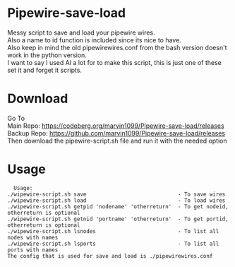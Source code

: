 # Pipewire-save-load

Messy script to save and load your pipewire wires.  
Also a name to id function is included since its nice to have.  
Also keep in mind the old pipewirewires.conf from the bash version doesn't work in the python version.  
I want to say I used AI a lot for to make this script, 
this is just one of these set it and forget it scripts.

# Download
Go To  
Main Repo: https://codeberg.org/marvin1099/Pipewire-save-load/releases  
Backup Repo: https://github.com/marvin1099/Pipewire-save-load/releases  
Then download the pipewire-script.sh file and run it with the needed option   

# Usage

      Usage:
    ./wipewire-script.sh save                             - To save wires
    ./wipewire-script.sh load                             - To load wires
    ./wipewire-script.sh getpid 'nodename' 'otherreturn'  - To get nodeid, otherreturn is optional
    ./wipewire-script.sh getnid 'portname' 'otherreturn'  - To get portid, otherreturn is optional
    ./wipewire-script.sh lsnodes                          - To list all nodes with names
    ./wipewire-script.sh lsports                          - To list all ports with names
    The config that is used for save and load is ./pipewirewires.conf